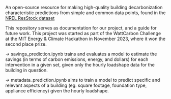 An open-source resource for making high-quality building decarbonization characteristic predictions from simple and common data points, found in the [NREL ResStock dataset](https://resstock.nrel.gov/datasets)

This repository serves as documentation for our project, and a guide for future work. This project was started as part of the WattCarbon Challenge at the MIT Energy & Climate Hackathon in November 2023, where it won the second place prize.

-> savings_prediction.ipynb trains and evaluates a model to estimate the savings (in terms of carbon emissions, energy, and dollars) for each intervention in a given set, given only the hourly loadshape data for the building in question. 

-> metadata_prediction.ipynb aims to train a model to predict specific and relevant aspects of a building (eg. square footage, foundation type, appliance efficiency) given the hourly loadshape. 
